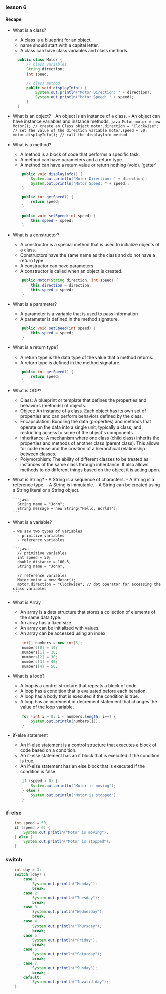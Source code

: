 ### lesson 6

#### Recape

- What is a class?

  - A class is a blueprint for an object.
  - name should start with a capital letter.
  - A class can have class variables and class methods.

  ```java
    public class Motor {
        // class variables
        String direction;
        int speed;

        // class method
        public void displayInfo() {
            System.out.println("Motor Direction: " + direction);
            System.out.println("Motor Speed: " + speed);
        }
    }
  ```

- What is an object? - An object is an instance of a class. - An object can have instance variables and instance methods.
  `java
  Motor motor = new Motor(); // create an Class object
  motor.direction = "Clockwise"; // set the value of the direction variable
  motor.speed = 50; 
  motor.displayInfo(); // call the displayInfo method
`
- What is a method?

  - A method is a block of code that performs a specific task.
  - A method can have parameters and a return type.
  - A method can have a return value or return nothing (void). 'getter'

  ```java
      public void displayInfo() {
          System.out.println("Motor Direction: " + direction);
          System.out.println("Motor Speed: " + speed);
      }

      public int getSpeed() {
          return speed;
      }

      public void setSpeed(int speed) {
          this.speed = speed;
      }
  ```

- What is a constructor?
  - A constructor is a special method that is used to initialize objects of a class.
  - Constructors have the same name as the class and do not have a return type.
  - A constructor can have parameters.
  - A constructor is called when an object is created.
  ```java
      public Motor(String direction, int speed) {
          this.direction = direction;
          this.speed = speed;
      }
  ```
- What is a parameter?
  - A parameter is a variable that is used to pass information
  - A parameter is defined in the method signature.
  ```java
      public void setSpeed(int speed) {
          this.speed = speed;
      }
  ```
- What is a return type?

  - A return type is the data type of the value that a method returns.
  - A return type is defined in the method signature.

  ```java
      public int getSpeed() {
          return speed;
      }
  ```

- What is OOP?

  - Class: A blueprint or template that defines the properties and behaviors (methods) of objects.
  - Object: An instance of a class. Each object has its own set of properties and can perform behaviors defined by the class.
  - Encapsulation: Bundling the data (properties) and methods that operate on the data into a single unit, typically a class, and restricting access to some of the object's components.
  - Inheritance: A mechanism where one class (child class) inherits the properties and methods of another class (parent class). This allows for code reuse and the creation of a hierarchical relationship between classes.
  - Polymorphism: The ability of different classes to be treated as instances of the same class through inheritance. It also allows methods to do different things based on the object it is acting upon.

- What is String? - A String is a sequence of characters. - A String is a reference type. - A String is immutable. - A String can be created using a String literal or a String object.

      ```java
        String name = "John";
        String message = new String("Hello, World!");
      ```

- What is a variable?

      - we saw two types of variables
        - primitive variables
        - reference variables

      ```java
        // primitive variables
        int speed = 50;
        double distance = 100.5;
        String name = "John";

        // reference variables
        Motor motor = new Motor();
        motor.direction = "Clockwise"; // dot operator for accessing the class variables
      ```

- What is Array

  - An array is a data structure that stores a collection of elements of the same data type.
  - An array has a fixed size.
  - An array can be initialized with values.
  - An array can be accessed using an index.

  ```java
      int[] numbers = new int[5];
      numbers[0] = 10;
      numbers[1] = 20;
      numbers[2] = 30;
      numbers[3] = 40;
      numbers[4] = 50;
  ```

- What is a loop?

  - A loop is a control structure that repeats a block of code.
  - A loop has a condition that is evaluated before each iteration.
  - A loop has a body that is executed if the condition is true.
  - A loop has an increment or decrement statement that changes the value of the loop variable.

  ```java
      for (int i = 0; i < numbers.length; i++) {
          System.out.println(numbers[i]);
      }
  ```

- if-else statement
  - An if-else statement is a control structure that executes a block of code based on a condition.
  - An if-else statement has an if block that is executed if the condition is true.
  - An if-else statement has an else block that is executed if the condition is false.
  ```java
      if (speed > 0) {
          System.out.println("Motor is moving");
      } else {
          System.out.println("Motor is stopped");
      }
  ```

### if-else

```java
    int speed = 50;
    if (speed > 0) {
        System.out.println("Motor is moving");
    } else {
        System.out.println("Motor is stopped");
    }
```

### switch

```java
    int day = 3;
    switch (day) {
        case 1:
            System.out.println("Monday");
            break;
        case 2:
            System.out.println("Tuesday");
            break;
        case 3:
            System.out.println("Wednesday");
            break;
        case 4:
            System.out.println("Thursday");
            break;
        case 5:
            System.out.println("Friday");
            break;
        case 6:
            System.out.println("Saturday");
            break;
        case 7:
            System.out.println("Sunday");
            break;
        default:
            System.out.println("Invalid day");
    }
```

